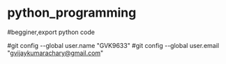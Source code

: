 # python_programming
#begginer,export python code  

#git config --global user.name "GVK9633"
#git config --global user.email "gvijaykumarachary@gmail.com"
